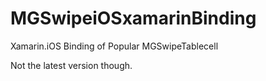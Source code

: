 # MGSwipeiOSxamarinBinding
Xamarin.iOS Binding of Popular MGSwipeTablecell

Not the latest version though.
